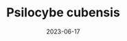 ---
title: "Psilocybe cubensis"
cc-type: species
create-a-restful-environment:
  - Choose a safe location
date: 2023-06-17
hashtag: psilocybe-cubensis
tags:
  - species
  - cultivated
  - psychedelic
  - agaric
  - mushroom
  - psilocybin
---